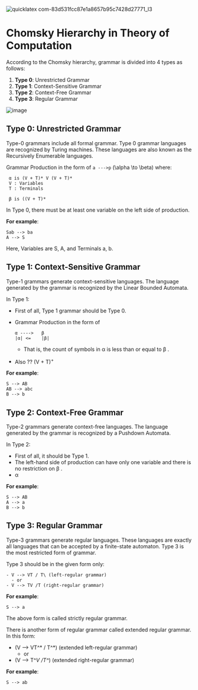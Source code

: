 ![quicklatex com-83d531fcc87e1a8657b95c7428d27771_l3](https://github.com/user-attachments/assets/a61eb79b-647f-47fd-8dc7-a9d267af20d7)

# Chomsky Hierarchy in Theory of Computation

 


According to the Chomsky hierarchy, grammar is divided into 4 types as follows:

1. **Type 0**: Unrestricted Grammar
2. **Type 1**: Context-Sensitive Grammar
3. **Type 2**: Context-Free Grammar
4. **Type 3**: Regular Grammar


![image](https://github.com/user-attachments/assets/f22ddd71-84b4-4c43-9ebe-fa7ddb1c0b4a)



## Type 0: Unrestricted Grammar

Type-0 grammars include all formal grammar. Type 0 grammar languages are recognized by Turing machines. These languages are also known as the Recursively Enumerable languages.

Grammar Production in the form of ``a --->p``  \(\alpha \to \beta\) where:
```
 α is (V + T)* V (V + T)*
 V : Variables
 T : Terminals
```
```
 β is ((V + T)*
```

In Type 0, there must be at least one variable on the left side of production.

**For example**:
```
Sab --> ba 
A --> S
```
Here, Variables are S, A, and Terminals a, b.

## Type 1: Context-Sensitive Grammar

Type-1 grammars generate context-sensitive languages. The language generated by the grammar is recognized by the Linear Bounded Automata.

In Type 1: 

- First of all, Type 1 grammar should be Type 0.
- Grammar Production in the form of
  ```
  α ----> 	β
  |α| <= 	|β|
  ```
  
  - That is, the count of symbols in 	α is less than or equal to 	β .
-  Also ??  (V  + T)<sup>+</sup>


**For example**:
```
S --> AB
AB --> abc 
B --> b  
```

## Type 2: Context-Free Grammar

Type-2 grammars generate context-free languages. The language generated by the grammar is recognized by a Pushdown Automata.

In Type 2:

- First of all, it should be Type 1.
- The left-hand side of production can have only one variable and there is no restriction on	β .
- 	α

**For example**:
```
S --> AB 
A --> a 
B --> b 
```

## Type 3: Regular Grammar

Type-3 grammars generate regular languages. These languages are exactly all languages that can be accepted by a finite-state automaton. Type 3 is the most restricted form of grammar.

Type 3 should be in the given form only:
```
- V --> VT / T\ (left-regular grammar)
  - or
- V --> TV /T (right-regular grammar)

```
**For example**:
```
S --> a
```
The above form is called strictly regular grammar.

There is another form of regular grammar called extended regular grammar. In this form:

- \(V --> VT^* / T^*\) (extended left-regular grammar)
  - or
- \(V --> T^*V /T^*\) (extended right-regular grammar)

**For example**:
```
S --> ab
```
